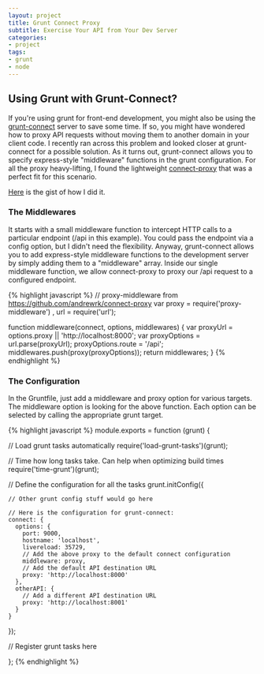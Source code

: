 ```yaml
---
layout: project
title: Grunt Connect Proxy
subtitle: Exercise Your API from Your Dev Server
categories:
- project
tags:
- grunt
- node
---
```


## Using Grunt with Grunt-Connect?
If you're using grunt for front-end development, you might also be using the [grunt-connect][gc] server to save some time. If so, you might have wondered how to proxy API requests without moving them to another domain in your client code. I recently ran across this problem and looked closer at grunt-connect for a possible solution. As it turns out, grunt-connect allows you to specify express-style "middleware" functions in the grunt configuration. For all the proxy heavy-lifting, I found the lightweight [connect-proxy][proxy] that was a perfect fit for this scenario.

[Here][gist] is the gist of how I did it.

### The Middlewares
It starts with a small middleware function to intercept HTTP calls to a particular endpoint (/api in this example). You could pass the endpoint via a config option, but I didn't need the flexibility. Anyway, grunt-connect allows you to add express-style middleware functions to the development server by simply adding them to a "middleware" array. Inside our single middleware function, we allow connect-proxy to proxy our /api request to a configured endpoint.

{% highlight javascript %}
// proxy-middleware from https://github.com/andrewrk/connect-proxy
var proxy = require('proxy-middleware')
  , url = require('url');

function middleware(connect, options, middlewares) {
  var proxyUrl = options.proxy || 'http://localhost:8000';
  var proxyOptions = url.parse(proxyUrl);
  proxyOptions.route = '/api';
  middlewares.push(proxy(proxyOptions));
  return middlewares;
}
{% endhighlight %}

### The Configuration
In the Gruntfile, just add a middleware and proxy option for various targets. The middleware option is looking for the above function. Each option can be selected by calling the appropriate grunt target.

{% highlight javascript %}
module.exports = function (grunt) {

  // Load grunt tasks automatically
  require('load-grunt-tasks')(grunt);

  // Time how long tasks take. Can help when optimizing build times
  require('time-grunt')(grunt);

  // Define the configuration for all the tasks
  grunt.initConfig({

    // Other grunt config stuff would go here

    // Here is the configuration for grunt-connect:
    connect: {
      options: {
        port: 9000,
        hostname: 'localhost',
        livereload: 35729,
        // Add the above proxy to the default connect configuration
        middleware: proxy,
        // Add the default API destination URL
        proxy: 'http://localhost:8000'
      },
      otherAPI: {
        // Add a different API destination URL
        proxy: 'http://localhost:8001'
      }
    }
  });

  // Register grunt tasks here

};
{% endhighlight %}


[gc]: https://github.com/gruntjs/grunt-contrib-connect
[proxy]: https://github.com/andrewrk/connect-proxy
[gist]: https://gist.github.com/spitimage/10084529